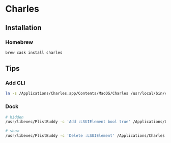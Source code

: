 # Charles

## Installation

### Homebrew

```sh
brew cask install charles
```

## Tips

### Add CLI

```sh
ln -s /Applications/Charles.app/Contents/MacOS/Charles /usr/local/bin/charles
```

### Dock

```sh
# hidden
/usr/libexec/PlistBuddy -c 'Add :LSUIElement bool true' /Applications/Charles.app/Contents/Info.plist

# show
/usr/libexec/PlistBuddy -c 'Delete :LSUIElement' /Applications/Charles.app/Contents/Info.plist
```
